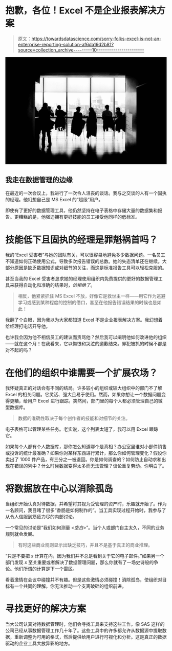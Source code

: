 # 抱歉，各位！Excel 不是企业报表解决方案

> 原文：<https://towardsdatascience.com/sorry-folks-excel-is-not-an-enterprise-reporting-solution-af6da19d2b81?source=collection_archive---------10----------------------->

![](img/2e81e6f50ee1b175ea69483ff19e1e12.png)

## 我走在数据管理的边缘

在最近的一次会议上，我进行了一次令人沮丧的谈话。我与之交谈的人有一个固执的经理。他幻想自己是 MS Excel 的“超级”用户。

即使有了更好的数据管理工具，他仍然坚持在电子表格中存储大量的数据集和报告。更糟糕的是，他强迫拥有更好技能的员工接受他同样的低标准。

# 技能低下且固执的经理是罪魁祸首吗？

我的“Excel 受害者”与她的团队有关，可以很容易地避免多少数据问题。一名员工不知道如何正确使用公式，导致多次报告错误的总数。她的失态清单还在继续。大部分原因是缺乏数据知识或对细节的关注，而这是标准报告工具可以轻松克服的。

甚至当我的 Excel 受害者恳求她的经理使用组织内免费提供的更好的数据管理工具来获得自动化和准确的结果时，*他拒绝了*。

> 相反，他紧紧抓住 MS Excel 不放，好像它是救世主一样——用它作为逃避学习或感到某种程度的控制的借口，甚至在他报告错误结果的时候也是如此！

我翻了个白眼，因为我以为大家都知道 Excel 不是企业报表解决方案。我幻想着给经理打电话开导他。

也许我会因为他不相信员工的建议而责骂他？然后我可以阐明他如何改进他的组织——就在这个月！在我看来，它以悔恨和哭泣的道歉结束。罪犯被抓的时候不都是对不起的吗？

# 在他们的组织中谁需要一个扩展农场？

我怀疑真正的对话会有不同的结局。许多较小的组织或较大组织中的部门不了解 Excel 的相关问题。它灵活、强大且易于使用。然而，如果你想让一个数据问题变得更糟，给用户 Excel 进行跟踪。突然间，部门里的每个人都必须管理自己的微型数据库。

> 数据的准确性取决于每个创作者的技能和对细节的关注。

电子表格可以管理某些任务。老实说，这个列表太短了，我可以用 Excel 跟踪它。

如果每个人都有个人数据库，那你怎么知道哪个是真相？办公室里谁对小部件销售或投诉的统计最准确？如果你对某样东西进行累计，那么你如何管理变化？假设你卖出了 1000 件产品，有三分之一被退回。你是如何调查的？如何防止自动求和出现在错误的列中？什么时候数据变得太多而无法管理？谈论重复劳动。你明白了。

# 将数据放在中心以消除孤岛

当组织开始认真对待数据，并希望将其视为受管理的资产时，乐趣就开始了。作为一名顾问，我目睹了很多“香肠是如何制作的”。当工具实现过程开始时，我参与了从令人信服到筋疲力尽的内部讨论。

一个常见的讨论是“我们如何测量 *<空白>*”。当个人或部门自主太久，不同的业务规则就会发展。

> 有时这些商业规则显示出缺乏技巧，并且不是基于真正的商业推理。

“只是不要把 *x* 计算在内，因为我们并不总是看到关于它的电子邮件。”如果另一个部门发现 *x* 至关重要或者解决了数据管理问题，那么你就有了一场史诗般的争论。他们所谓的计算是下一个雷区。

看着激情在会议中碰撞并不有趣。但是这些激情必须碰撞！消除孤岛，使组织对目标有一个共同的理解。你无法推动一个支离破碎的组织前进。

# 寻找更好的解决方案

当大公司认真对待数据管理时，他们会寻找工具来支持这些工作。像 SAS 这样的公司已经从事数据管理工作几十年了。这些工具中的许多都允许从数据源中提取数据，重新调整为可用的格式，然后提供给用户进行可视化和分析。这是真正的数据驱动的企业工具大放异彩的地方。